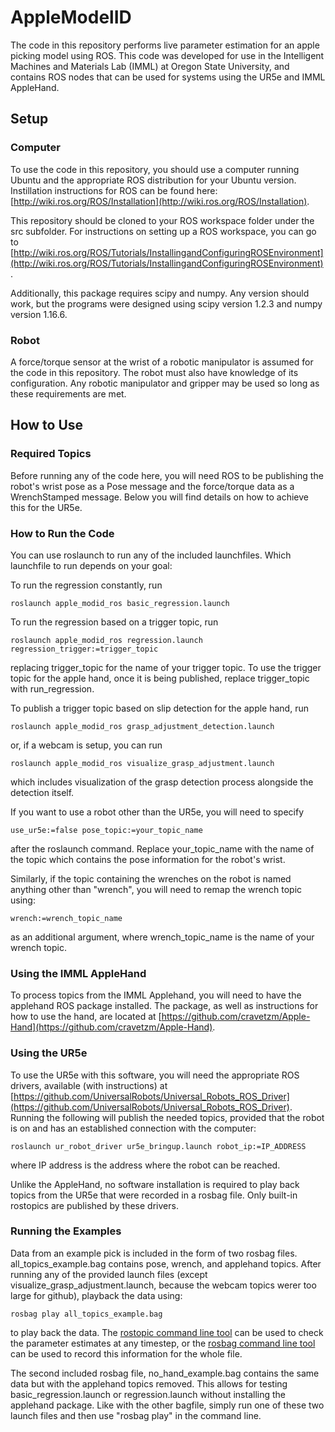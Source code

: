 # AppleModelID

The code in this repository performs live parameter estimation for an apple picking model using ROS. This code was developed for use in the Intelligent Machines and Materials Lab (IMML) at Oregon State University, and contains ROS nodes that can be used for systems using the UR5e and IMML AppleHand.

## Setup

### Computer

To use the code in this repository, you should use a computer running Ubuntu and the appropriate ROS distribution for your Ubuntu version. Instillation instructions for ROS can be found here: [http://wiki.ros.org/ROS/Installation](http://wiki.ros.org/ROS/Installation). 

This repository should be cloned to your ROS workspace folder under the src subfolder. For instructions on setting up a ROS workspace, you can go to [http://wiki.ros.org/ROS/Tutorials/InstallingandConfiguringROSEnvironment](http://wiki.ros.org/ROS/Tutorials/InstallingandConfiguringROSEnvironment).

Additionally, this package requires scipy and numpy. Any version should work, but the programs were designed using scipy version 1.2.3 and numpy version 1.16.6.

### Robot

A force/torque sensor at the wrist of a robotic manipulator is assumed for the code in this repository. The robot must also have knowledge of its configuration. Any robotic manipulator and gripper may be used so long as these requirements are met.

## How to Use

### Required Topics

Before running any of the code here, you will need ROS to be publishing the robot's wrist pose as a Pose message and the force/torque data as a WrenchStamped message. Below you will find details on how to achieve this for the UR5e.

### How to Run the Code

You can use roslaunch to run any of the included launchfiles. Which launchfile to run depends on your goal:

To run the regression constantly, run 

```
roslaunch apple_modid_ros basic_regression.launch
```

To run the regression based on a trigger topic, run


```
roslaunch apple_modid_ros regression.launch regression_trigger:=trigger_topic
```

replacing trigger_topic for the name of your trigger topic. To use the trigger topic for the apple hand, once it is being published, replace trigger_topic with run_regression.

To publish a trigger topic based on slip detection for the apple hand, run

```
roslaunch apple_modid_ros grasp_adjustment_detection.launch
```

or, if a webcam is setup, you can run

```
roslaunch apple_modid_ros visualize_grasp_adjustment.launch
```

which includes visualization of the grasp detection process alongside the detection itself. 

If you want to use a robot other than the UR5e, you will need to specify 

```
use_ur5e:=false pose_topic:=your_topic_name
```

after the roslaunch command. Replace your_topic_name with the name of the topic which contains the pose information for the robot's wrist.

Similarly, if the topic containing the wrenches on the robot is named anything other than "wrench", you will need to remap the wrench topic using:

```
wrench:=wrench_topic_name
```

as an additional argument, where wrench_topic_name is the name of your wrench topic.


### Using the IMML AppleHand

To process topics from the IMML Applehand, you will need to have the applehand ROS package installed. The package, as well as instructions for how to use the hand, are located at [https://github.com/cravetzm/Apple-Hand](https://github.com/cravetzm/Apple-Hand).

### Using the UR5e

To use the UR5e with this software, you will need the appropriate ROS drivers, available (with instructions) at [https://github.com/UniversalRobots/Universal_Robots_ROS_Driver](https://github.com/UniversalRobots/Universal_Robots_ROS_Driver). Running the following will publish the needed topics, provided that the robot is on and has an established connection with the computer:

```
roslaunch ur_robot_driver ur5e_bringup.launch robot_ip:=IP_ADDRESS
```

where IP address is the address where the robot can be reached.

Unlike the AppleHand, no software installation is required to play back topics from the UR5e that were recorded in a rosbag file. Only built-in rostopics are published by these drivers.


### Running the Examples

Data from an example pick is included in the form of two rosbag files. all_topics_example.bag contains pose, wrench, and applehand topics. After running any of the provided launch files (except visualize_grasp_adjustment.launch, because the webcam topics werer too large for github), playback the data using:

```
rosbag play all_topics_example.bag
```

to play back the data. The [rostopic command line tool](http://wiki.ros.org/rostopic) can be used to check the parameter estimates at any timestep, or the [rosbag command line tool](http://wiki.ros.org/rosbag) can be used to record this information for the whole file.

The second included rosbag file, no_hand_example.bag contains the same data but with the applehand topics removed. This allows for testing basic_regression.launch or regression.launch without installing the applehand package. Like with the other bagfile, simply run one of these two launch files and then use "rosbag play" in the command line.

